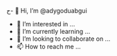 ح- 👋 Hi, I’m @adygoduabgui
- 👀 I’m interested in ...
- 🌱 I’m currently learning ...
- 💞️ I’m looking to collaborate on ...
- 📫 How to reach me ...

<!---
adygoduabgui/adygoduabgui is a ✨ special ✨ repository because its `README.md` (this file) appears on your GitHub profile.
You can click the Preview link to take a look at your changes.
--->
